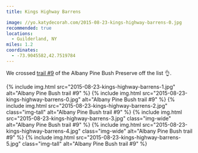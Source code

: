 ```yaml
---
title: Kings Highway Barrens

image: //yo.katydecorah.com/2015-08-23-kings-highway-barrens-0.jpg
recommended: true
locations:
  - Guilderland, NY
miles: 1.2
coordinates:
  - -73.9045582,42.7519784
---
```


We crossed [trail #9](http://www.albanypinebush.org/recreation-center/trails-maps-and-conditions) of the Albany Pine Bush Preserve off the list :ok_hand:.

<div class="photos">
{% include img.html src="2015-08-23-kings-highway-barrens-1.jpg" alt="Albany Pine Bush trail #9" %}
{% include img.html src="2015-08-23-kings-highway-barrens-0.jpg" alt="Albany Pine Bush trail #9" %}
{% include img.html src="2015-08-23-kings-highway-barrens-2.jpg" class="img-tall" alt="Albany Pine Bush trail #9" %}
{% include img.html src="2015-08-23-kings-highway-barrens-3.jpg" class="img-wide" alt="Albany Pine Bush trail #9" %}
{% include img.html src="2015-08-23-kings-highway-barrens-4.jpg" class="img-wide" alt="Albany Pine Bush trail #9" %}
{% include img.html src="2015-08-23-kings-highway-barrens-5.jpg" class="img-tall" alt="Albany Pine Bush trail #9" %}
</div>

